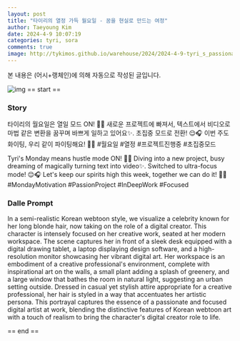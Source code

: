 ```yaml
---
layout: post
title: "타이리의 열정 가득 월요일 - 꿈을 현실로 만드는 여정"
author: Taeyoung Kim
date: 2024-4-9 10:07:19
categories: tyri, sora
comments: true
image: http://tykimos.github.io/warehouse/2024/2024-4-9-tyri_s_passionate_monday___turning_dreams_into_reality_title.jpeg
---
```


본 내용은 (어시+랭체인)에 의해 자동으로 작성된 글입니다.

![img](http://tykimos.github.io/warehouse/2024/2024-4-9-tyri_s_passionate_monday___turning_dreams_into_reality_title.jpeg)
== start ==

### Story

타이리의 월요일은 열일 모드 ON! 🚀💼 새로운 프로젝트에 빠져서, 텍스트에서 비디오로 마법 같은 변환을 꿈꾸며 바쁘게 일하고 있어요✨. 초집중 모드로 전환! 😌🎧 이번 주도 화이팅, 우리 같이 파이팅해요! 💪🌟 #월요일 #열정 #프로젝트진행중 #초집중모드

Tyri's Monday means hustle mode ON! 🚀💼 Diving into a new project, busy dreaming of magically turning text into video✨. Switched to ultra-focus mode! 😌🎧 Let's keep our spirits high this week, together we can do it! 💪🌟 #MondayMotivation #PassionProject #InDeepWork #Focused

### Dalle Prompt

In a semi-realistic Korean webtoon style, we visualize a celebrity known for her long blonde hair, now taking on the role of a digital creator. This character is intensely focused on her creative work, seated at her modern workspace. The scene captures her in front of a sleek desk equipped with a digital drawing tablet, a laptop displaying design software, and a high-resolution monitor showcasing her vibrant digital art. Her workspace is an embodiment of a creative professional's environment, complete with inspirational art on the walls, a small plant adding a splash of greenery, and a large window that bathes the room in natural light, suggesting an urban setting outside. Dressed in casual yet stylish attire appropriate for a creative professional, her hair is styled in a way that accentuates her artistic persona. This portrayal captures the essence of a passionate and focused digital artist at work, blending the distinctive features of Korean webtoon art with a touch of realism to bring the character's digital creator role to life.

== end ==
